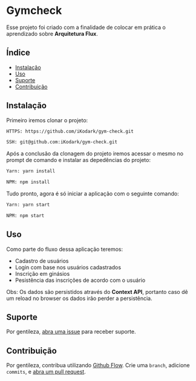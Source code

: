 # Gymcheck

Esse projeto foi criado com a finalidade de colocar em prática o aprendizado sobre **Arquitetura Flux**.

## Índice

- [Instalação](#instalação)
- [Uso](#uso)
- [Suporte](#suporte)
- [Contribuição](#contribuição)

## Instalação

Primeiro iremos clonar o projeto:

```sh
HTTPS: https://github.com/iKodark/gym-check.git

SSH: git@github.com:iKodark/gym-check.git
```

Após a conclusão da clonagem do projeto iremos acessar o mesmo no prompt de comando e instalar as depedências do projeto:

```sh
Yarn: yarn install

NPM: npm install
```

Tudo pronto, agora é só iniciar a aplicação com o seguinte comando:

```sh
Yarn: yarn start

NPM: npm start
```

## Uso

Como parte do fluxo dessa aplicação teremos:

- Cadastro de usuários
- Login com base nos usuários cadastrados
- Inscrição em ginásios
- Pesistência das inscrições de acordo com o usuário

Obs: Os dados são persistidos através do **Context API**, portanto caso dê um reload no browser os dados irão perder a persistência.

## Suporte

Por gentileza, [abra uma issue](https://github.com/iKodark/gym-check/issues/new) para receber suporte.

## Contribuição

Por gentileza, contribua utilizando [Github Flow](https://guides.github.com/introduction/flow/). Crie uma `branch`, adicione `commits`, e [abra um pull request](https://github.com/iKodark/gym-check/compare/).
